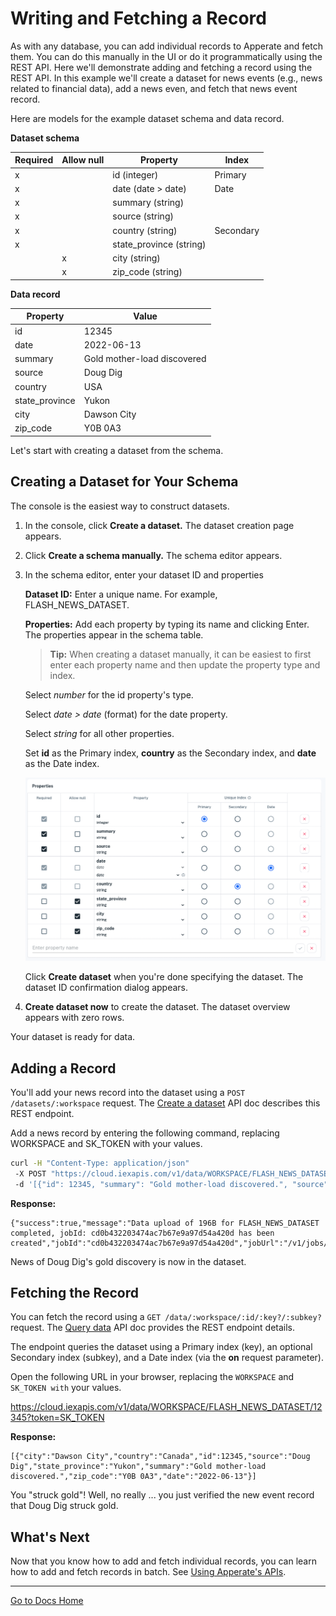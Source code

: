 # Writing and Fetching a Record

As with any database, you can add individual records to Apperate and fetch them. You can do this manually in the UI or do it programmatically using the REST API. Here we'll demonstrate adding and fetching a record using the REST API. In this example we'll create a dataset for news events (e.g., news related to financial data), add a news even, and fetch that news event record.

Here are models for the example dataset schema and data record.

**Dataset schema**

| Required | Allow null | Property | Index |
| -------- | ---------- | -------- | ----- |
| x |   | id (integer)            | Primary |
| x |   | date (date > date)      | Date |
| x |   | summary (string)        |  |
| x |   | source (string)         |  |
| x |   | country (string)        | Secondary |
| x |   | state_province (string) |  |
|   | x | city (string)           |  |
|   | x | zip_code (string)       |  |

**Data record**

| **Property**   | **Value** |
| -------------- | --------------------------- |
| id             | 12345 |
| date           | 2022-06-13 |
| summary        | Gold mother-load discovered |
| source         | Doug Dig |
| country        | USA |
| state_province | Yukon |
| city           | Dawson City |
| zip_code       | Y0B 0A3 |

Let's start with creating a dataset from the schema.

## Creating a Dataset for Your Schema

The console is the easiest way to construct datasets.

1. In the console, click **Create a dataset.** The dataset creation page appears.

1. Click **Create a schema manually.** The schema editor appears.

1. In the schema editor, enter your dataset ID and properties
    
    **Dataset ID:** Enter a unique name. For example, FLASH_NEWS_DATASET. 
    
    **Properties:**
    Add each property by typing its name and clicking Enter. The properties appear in the schema table.

    > **Tip:** When creating a dataset manually, it can be easiest to first enter each property name and then update the property type and index.

    Select *number* for the id property's type.

    Select *date > date* (format) for the date property.

    Select *string* for all other properties.
    
    Set **id** as the Primary index, **country** as the Secondary index, and **date** as the Date index.
    
    ![](./writing-and-fetching-a-record/write-fetch-record-schema.png)
    
    Click **Create dataset** when you're done specifying the dataset. The dataset ID confirmation dialog appears.
    

1. **Create dataset now** to create the dataset. The dataset overview appears with zero rows.

Your dataset is ready for data.

## Adding a Record

You'll add your news record into the dataset using a `POST /datasets/:workspace` request. The [Create a dataset](https://iexcloud.io/docs/datasets-api/create-a-dataset) API doc describes this REST endpoint.

Add a news record by entering the following command, replacing WORKSPACE and SK_TOKEN with your values.

```bash
curl -H "Content-Type: application/json" 
 -X POST "https://cloud.iexapis.com/v1/data/WORKSPACE/FLASH_NEWS_DATASET?token=SK_TOKEN" 
 -d '[{"id": 12345, "summary": "Gold mother-load discovered.", "source": "Doug Dig", "country": "Canada", "state_province": "Yukon", "city": "Dawson City", "zip_code": "Y0B 0A3", "date": "2022-06-13"}]'
```

**Response:**

```
{"success":true,"message":"Data upload of 196B for FLASH_NEWS_DATASET completed, jobId: cd0b432203474ac7b67e9a97d54a420d has been created","jobId":"cd0b432203474ac7b67e9a97d54a420d","jobUrl":"/v1/jobs/MY/ingest/cd0b432203474ac7b67e9a97d54a420d"}
```

News of Doug Dig's gold discovery is now in the dataset.

## Fetching the Record

You can fetch the record using a `GET /data/:workspace/:id/:key?/:subkey?` request. The [Query data](https://iexcloud.io/docs/datasets-api/query-data) API doc provides the REST endpoint details. 

The endpoint queries the dataset using a Primary index (key), an optional Secondary index (subkey), and a Date index (via the **on** request parameter).

Open the following URL in your browser, replacing the `WORKSPACE` and `SK_TOKEN with` your values. 

https://cloud.iexapis.com/v1/data/WORKSPACE/FLASH_NEWS_DATASET/12345?token=SK_TOKEN

**Response:**

```
[{"city":"Dawson City","country":"Canada","id":12345,"source":"Doug Dig","state_province":"Yukon","summary":"Gold mother-load discovered.","zip_code":"Y0B 0A3","date":"2022-06-13"}]
```

You "struck gold"! Well, no really ... you just verified the new event record that Doug Dig struck gold.

## What's Next

Now that you know how to add and fetch individual records, you can learn how to add and fetch records in batch. See [Using Apperate's APIs](../interacting-with-your-data/apperate-api-basics.md).

---
[Go to Docs Home](https://github.com/iexcloud/docs/blob/main/README.md)